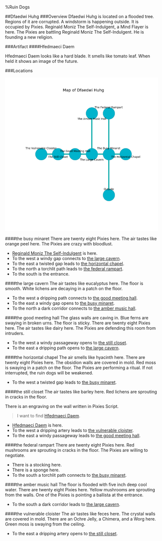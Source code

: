 %Ruin Dogs

##Dfaedwi Huhg
###Overview
Dfaedwi Huhg is located on a flooded tree. Regions of it are corrupted. A windstorm is happening outside. It is occupied by Pixies. <a name="Reginald-Moniz-The-Self-Indulgent"></a>Reginald Moniz The Self-Indulgent, a Mind Flayer is here. The Pixies are battling Reginald Moniz The Self-Indulgent. He  is founding a new religion. 



###Artifact
####<a name="Hfedmaeci-Daem"></a>Hfedmaeci Daem


Hfedmaeci Daem looks like a hard blade. It smells like tomato leaf. When held it shows an image of the future. 





###Locations


![](../v2/images/Dfaedwi-Huhg.png)

####<a name="the-busy-minaret"></a>the busy minaret
There are twenty eight Pixies here. The air tastes like orange peel here. The Pixies are crazy with bloodlust. 



* [Reginald Moniz The Self-Indulgent](#Reginald-Moniz-The-Self-Indulgent) is here.
* To the west a windy gap connects to [the large cavern](#the-large-cavern).
* To the east a twisted gap leads to [the horizontal chapel](#the-horizontal-chapel).
* To the north a torchlit path leads to [the federal rampart](#the-federal-rampart).
* To the south is the entrance.


####<a name="the-large-cavern"></a>the large cavern
The air tastes like eucalyptus here. The floor is smooth. White lichens are decaying in a patch on the floor. 



* To the west a dripping path connects to [the good meeting hall](#the-good-meeting-hall).
* To the east a windy gap opens to [the busy minaret](#the-busy-minaret).
* To the north a dark corridor connects to [the amber music hall](#the-amber-music-hall).


####<a name="the-good-meeting-hall"></a>the good meeting hall
The glass walls are caving in. Blue ferns are swaying in broken urns. The floor is sticky. There are twenty eight Pixies here. The air tastes like dairy here. The Pixies are defending this room from intruders. 



* To the west a windy passageway opens to [the still closet](#the-still-closet).
* To the east a dripping path opens to [the large cavern](#the-large-cavern).


####<a name="the-horizontal-chapel"></a>the horizontal chapel
The air smells like hyacinth here. There are twenty eight Pixies here. The obsidion walls are covered in mold. Red moss is swaying in a patch on the floor. The Pixies are performing a ritual. If not interrupted, the ruin dogs will be weakened. 



* To the west a twisted gap leads to [the busy minaret](#the-busy-minaret).


####<a name="the-still-closet"></a>the still closet
The air tastes like barley here. Red lichens are sprouting in cracks in the floor. 

There is an engraving on the wall written in Pixies Script. 

> I want to find [Hfedmaeci Daem](#Hfedmaeci-Daem).
>


* [Hfedmaeci Daem](#Hfedmaeci-Daem) is here.
* To the west a dripping artery leads to [the vulnerable cloister](#the-vulnerable-cloister).
* To the east a windy passageway leads to [the good meeting hall](#the-good-meeting-hall).


####<a name="the-federal-rampart"></a>the federal rampart
There are twenty eight Pixies here. Red mushrooms are sprouting in cracks in the floor. The Pixies are willing to negotiate. 



* There is a stocking here.
* There is a sponge here.
* To the south a torchlit path connects to [the busy minaret](#the-busy-minaret).


####<a name="the-amber-music-hall"></a>the amber music hall
The floor is flooded with five inch deep cool water. There are twenty eight Pixies here. Yellow mushrooms are sprouting from the walls. One of the Pixies is pointing a ballista at the entrance. 



* To the south a dark corridor leads to [the large cavern](#the-large-cavern).


####<a name="the-vulnerable-cloister"></a>the vulnerable cloister
The air tastes like feces here. The crystal walls are covered in mold. There are an Ochre Jelly, a Chimera, and a Worg here. Green moss is swaying from the ceiling. 



* To the east a dripping artery opens to [the still closet](#the-still-closet).


